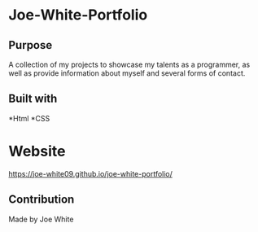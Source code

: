 # Joe-White-Portfolio

## Purpose
A collection of my projects to showcase my talents as a programmer, as well as 
provide information about myself and several forms of contact.

## Built with
*Html
*CSS

# Website

https://joe-white09.github.io/joe-white-portfolio/

## Contribution
Made by Joe White
